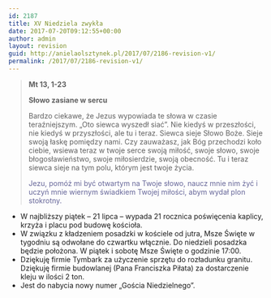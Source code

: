 ```yaml
---
id: 2187
title: XV Niedziela zwykła
date: 2017-07-20T09:12:55+00:00
author: admin
layout: revision
guid: http://anielaolsztynek.pl/2017/07/2186-revision-v1/
permalink: /2017/07/2186-revision-v1/
---
```

> **Mt 13, 1-23**
> 
> **Słowo zasiane w sercu**
> 
> Bardzo ciekawe, że Jezus wypowiada te słowa w czasie teraźniejszym. &#8222;Oto siewca wyszedł siać&#8221;. Nie kiedyś w przeszłości, nie kiedyś w przyszłości, ale tu i teraz. Siewca sieje Słowo Boże. Sieje swoją łaskę pomiędzy nami. Czy zauważasz, jak Bóg przechodzi koło ciebie, wsiewa teraz w twoje serce swoją miłość, swoje słowo, swoje błogosławieństwo, swoje miłosierdzie, swoją obecność. Tu i teraz siewca sieje na tym polu, którym jest twoje życia.
> 
> <span style="color: #666699;">Jezu, pomóż mi być otwartym na Twoje słowo, naucz mnie nim żyć i uczyń mnie wiernym świadkiem Twojej miłości, abym wydał plon stokrotny.</span>

  * W najbliższy piątek &#8211; 21 lipca &#8211; wypada 21 rocznica poświęcenia kaplicy, krzyża i placu pod budowę kościoła.
  * W związku z kładzeniem posadzki w kościele od jutra, Msze Święte w tygodniu są odwołane do czwartku włącznie. Do niedzieli posadzka będzie położona. W piątek i sobotę Msze Święte o godzinie 17:00.
  * Dziękuję firmie Tymbark za użyczenie sprzętu do rozładunku granitu. Dziękuję firmie budowlanej (Pana Franciszka Piłata) za dostarczenie kleju w ilości 2 ton.
  * Jest do nabycia nowy numer &#8222;Gościa Niedzielnego&#8221;.